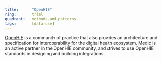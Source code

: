 ```yaml
---
title:      "OpenHIE"
ring:       trial
quadrant:   methods-and-patterns
tags:       [data-use]
---
```


[OpenHIE](https://ohie.org/) is a community of practice that also provides an architecture and specification for interoperability for the digital health ecosystem. 
Medic is an active partner in the OpenHIE community, and strives to use OpenHIE standards in designing and building integrations.
